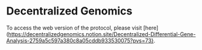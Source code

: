 # Decentralized Genomics

To access the web version of the protocol, please visit [here](https://decentralizedgenomics.notion.site/Decentralized-Differential-Gene-Analysis-2759a5c597a380c8a05cddb933530075?pvs=73}.
